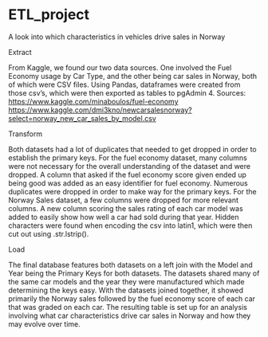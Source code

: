 # ETL_project

A look into which characteristics in vehicles drive sales in Norway

Extract

From Kaggle, we found our two data sources.  One involved the Fuel Economy usage by Car Type, and the other being car sales in Norway, both of which were CSV files.  Using Pandas, dataframes were created from those csv’s, which were then exported as tables to pgAdmin 4. 
Sources: https://www.kaggle.com/minaboulos/fuel-economy
https://www.kaggle.com/dmi3kno/newcarsalesnorway?select=norway_new_car_sales_by_model.csv 

Transform

Both datasets had a lot of duplicates that needed to get dropped in order to  establish the primary keys.  For the fuel economy dataset, many columns were not necessary for the overall understanding of the dataset and were dropped.  A column that asked if the fuel economy score given ended up being good was added as an easy identifier for fuel economy.  Numerous duplicates were dropped in order to make way for the primary keys.  For the Norway Sales dataset, a few columns were dropped for more relevant columns.  A new column scoring the sales rating of each car model was added to easily show how well a car had sold during that year.  Hidden characters were found when encoding the csv into latin1, which were then cut out using .str.lstrip().  

Load

The final database features both datasets on a left join with the Model and Year being the Primary Keys for both datasets.  The datasets shared many of the same car models and the year they were manufactured which made determining the keys easy.   With the datasets joined together, it showed primarily the Norway sales followed by the fuel economy score of each car that was graded on each car.  The resulting table is set up for an analysis involving what car characteristics drive car sales in Norway and how they may evolve over time.  

